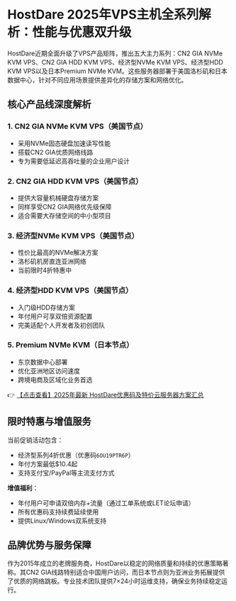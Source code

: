 # HostDare 2025年VPS主机全系列解析：性能与优惠双升级

HostDare近期全面升级了VPS产品矩阵，推出五大主力系列：CN2 GIA NVMe KVM VPS、CN2 GIA HDD KVM VPS、经济型NVMe KVM VPS、经济型HDD KVM VPS以及日本Premium NVMe KVM。这些服务器部署于美国洛杉矶和日本数据中心，针对不同应用场景提供差异化的存储方案和网络优化。

## 核心产品线深度解析

### 1. CN2 GIA NVMe KVM VPS（美国节点）
- 采用NVMe固态硬盘加速读写性能
- 搭载CN2 GIA优质网络线路
- 专为需要低延迟高吞吐量的企业用户设计

### 2. CN2 GIA HDD KVM VPS（美国节点）
- 提供大容量机械硬盘存储方案
- 同样享受CN2 GIA网络优先级保障
- 适合需要大存储空间的中小型项目

### 3. 经济型NVMe KVM VPS（美国节点）
- 性价比最高的NVMe解决方案
- 洛杉矶机房直连亚洲网络
- 当前限时4折特惠中

### 4. 经济型HDD KVM VPS（美国节点）
- 入门级HDD存储方案
- 年付用户可享双倍资源配置
- 完美适配个人开发者及初创团队

### 5. Premium NVMe KVM（日本节点）
- 东京数据中心部署
- 优化亚洲地区访问速度
- 跨境电商及区域化业务首选

👉 [【点击查看】2025年最新 HostDare优惠码及特价云服务器方案汇总](https://bit.ly/hostdare)

## 限时特惠与增值服务
当前促销活动包含：
- 经济型系列4折优惠（优惠码`6OU19PTR6P`）
- 年付方案最低$10.4起
- 支持支付宝/PayPal等主流支付方式

**增值福利**：
- 年付用户可申请双倍内存+流量（通过工单系统或LET论坛申请）
- 所有优惠码支持续费延续使用
- 提供Linux/Windows双系统支持

## 品牌优势与服务保障
作为2015年成立的老牌服务商，HostDare以稳定的网络质量和持续的优惠策略著称。其CN2 GIA线路特别适合中国用户访问，而日本节点则为亚洲业务拓展提供了优质的网络跳板。专业技术团队提供7×24小时运维支持，确保业务持续稳定运行。